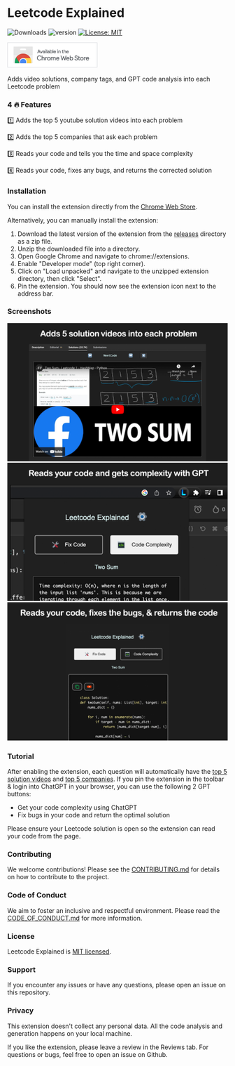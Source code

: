 # Leetcode Explained 

![Downloads](https://img.shields.io/chrome-web-store/users/cofoinjfjcpgcjiinjhcpomcjoalijbe) 
![version](https://img.shields.io/badge/version-2.0.2-blue) 
[![License: MIT](https://img.shields.io/badge/License-MIT-yellow.svg)](https://opensource.org/licenses/MIT)

[![Badge](src/assets/images/badge.png)](https://chrome.google.com/webstore/detail/leetcode-explained/cofoinjfjcpgcjiinjhcpomcjoalijbe)

Adds video solutions, company tags, and GPT code analysis into each Leetcode problem

### 4 🔥 Features

1️⃣ Adds the top 5 youtube solution videos into each problem

2️⃣ Adds the top 5 companies that ask each problem

3️⃣ Reads your code and tells you the time and space complexity

4️⃣ Reads your code, fixes any bugs, and returns the corrected solution

### Installation

You can install the extension directly from the [Chrome Web Store](https://chrome.google.com/webstore/detail/leetcode-explained/cofoinjfjcpgcjiinjhcpomcjoalijbe).

Alternatively, you can manually install the extension:

1. Download the latest version of the extension from the [releases](./build) directory as a zip file.
2. Unzip the downloaded file into a directory.
3. Open Google Chrome and navigate to chrome://extensions.
4. Enable "Developer mode" (top right corner).
5. Click on "Load unpacked" and navigate to the unzipped extension directory, then click "Select".
6. Pin the extension. You should now see the extension icon next to the address bar.

### Screenshots

![Add Video](src/assets/images/screenshots/add-video.png)
![Code Complexity](src/assets/images/screenshots/get-complexity.png)
![Fix Code](src/assets/images/screenshots/fix-code.png)

### Tutorial

After enabling the extension, each question will automatically have the [top 5 solution videos](https://leetcode.com/problems/two-sum/solutions/) and [top 5 companies](https://leetcode.com/problems/two-sum/description/). If you pin the extension in the toolbar & login into ChatGPT in your browser, you can use the following 2 GPT buttons:

- Get your code complexity using ChatGPT
- Fix bugs in your code and return the optimal solution

Please ensure your Leetcode solution is open so the extension can read your code from the page.

### Contributing

We welcome contributions! Please see the [CONTRIBUTING.md](docs/CONTRIBUTING.md) for details on how to contribute to the project.

### Code of Conduct

We aim to foster an inclusive and respectful environment. Please read the [CODE_OF_CONDUCT.md](docs/CODE_OF_CONDUCT.md) for more information.

### License

Leetcode Explained is [MIT licensed](docs/LICENSE).

### Support

If you encounter any issues or have any questions, please open an issue on this repository.

### Privacy

This extension doesn't collect any personal data. All the code analysis and generation happens on your local machine.

If you like the extension, please leave a review in the Reviews tab. For questions or bugs, feel free to open an issue on Github.
